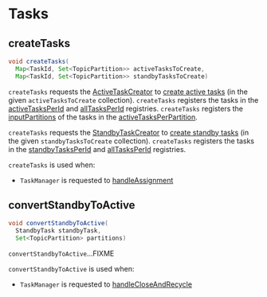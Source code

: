 # Tasks

## <span id="createTasks"> createTasks

```java
void createTasks(
  Map<TaskId, Set<TopicPartition>> activeTasksToCreate,
  Map<TaskId, Set<TopicPartition>> standbyTasksToCreate)
```

`createTasks` requests the [ActiveTaskCreator](#activeTaskCreator) to [create active tasks](ActiveTaskCreator.md#createTasks) (in the given `activeTasksToCreate` collection). `createTasks` registers the tasks in the [activeTasksPerId](#activeTasksPerId) and [allTasksPerId](#allTasksPerId) registries. `createTasks` registers the [inputPartitions](Task.md#inputPartitions) of the tasks in the [activeTasksPerPartition](#activeTasksPerPartition).

`createTasks` requests the [StandbyTaskCreator](#standbyTaskCreator) to [create standby tasks](StandbyTaskCreator.md#createTasks) (in the given `standbyTasksToCreate` collection). `createTasks` registers the tasks in the [standbyTasksPerId](#standbyTasksPerId) and [allTasksPerId](#allTasksPerId) registries.

`createTasks` is used when:

* `TaskManager` is requested to [handleAssignment](TaskManager.md#handleAssignment)

## <span id="convertStandbyToActive"> convertStandbyToActive

```java
void convertStandbyToActive(
  StandbyTask standbyTask,
  Set<TopicPartition> partitions)
```

`convertStandbyToActive`...FIXME

`convertStandbyToActive` is used when:

* `TaskManager` is requested to [handleCloseAndRecycle](TaskManager.md#handleCloseAndRecycle)
